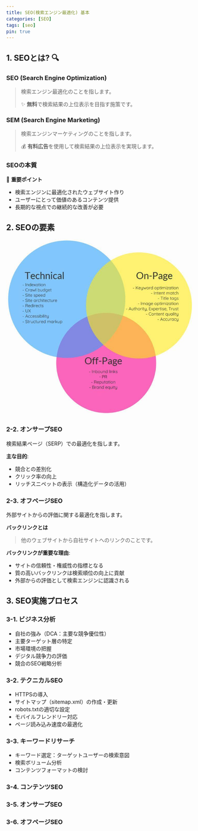 ```yaml
---
title: SEO(検索エンジン最適化) 基本
categories: [SEO]
tags: [seo]
pin: true
---
```


## 1. SEOとは? 🔍

### SEO (Search Engine Optimization)
> 検索エンジン最適化のことを指します。
> 
> ✨ **無料**で検索結果の上位表示を目指す施策です。

### SEM (Search Engine Marketing) 
> 検索エンジンマーケティングのことを指します。
>
> 💰 **有料広告**を使用して検索結果の上位表示を実現します。

### SEOの本質
📌 **重要ポイント**
- 検索エンジンに最適化されたウェブサイト作り
- ユーザーにとって価値のあるコンテンツ提供
- 長期的な視点での継続的な改善が必要



## 2. SEOの要素

![seo](../assets/img/SEO/SEO.png)

### 2-2. オンサープSEO
検索結果ページ（SERP）での最適化を指します。

**主な目的**:
- 競合との差別化
- クリック率の向上  
- リッチスニペットの表示（構造化データの活用）

### 2-3. オフページSEO
外部サイトからの評価に関する最適化を指します。

**バックリンクとは**
> 他のウェブサイトから自社サイトへのリンクのことです。

**バックリンクが重要な理由**:
- サイトの信頼性・権威性の指標となる
- 質の高いバックリンクは検索順位の向上に貢献
- 外部からの評価として検索エンジンに認識される

## 3. SEO実施プロセス

### 3-1. ビジネス分析
- 自社の強み（DCA：主要な競争優位性）
- 主要ターゲット層の特定
- 市場環境の把握
- デジタル競争力の評価
- 競合のSEO戦略分析

### 3-2. テクニカルSEO
- HTTPSの導入
- サイトマップ（sitemap.xml）の作成・更新
- robots.txtの適切な設定
- モバイルフレンドリー対応
- ページ読み込み速度の最適化

### 3-3. キーワードリサーチ
- キーワード選定：ターゲットユーザーの検索意図
- 検索ボリューム分析
- コンテンツフォーマットの検討

### 3-4. コンテンツSEO

### 3-5. オンサープSEO

### 3-6. オフページSEO
